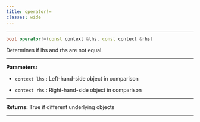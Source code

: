 ```yaml
---
title: operator!=
classes: wide
---
```



---

```cpp
bool operator!=(const context &lhs, const context &rhs)
```


Determines if lhs and rhs are not equal. 


---
**Parameters:**

 - `context lhs`
: Left-hand-side object in comparison 

 - `context rhs`
: Right-hand-side object in comparison 


---
**Returns:** True if different underlying objects 

---

